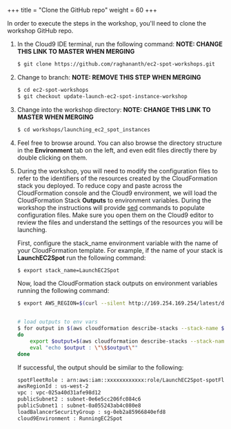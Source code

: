 +++
title = "Clone the GitHub repo"
weight = 60
+++

In order to execute the steps in the workshop, you'll need to clone the workshop GitHub repo.


1. In the Cloud9 IDE terminal, run the following command: **NOTE: CHANGE THIS LINK TO MASTER WHEN MERGING**

	```bash
	$ git clone https://github.com/raghananth/ec2-spot-workshops.git
	```
	
1. Change to branch: **NOTE: REMOVE THIS STEP WHEN MERGING**

	```bash
	$ cd ec2-spot-workshops
	$ git checkout update-launch-ec2-spot-instance-workshop
	```
	
1. Change into the workshop directory: **NOTE: CHANGE THIS LINK TO MASTER WHEN MERGING**

	```bash
	$ cd workshops/launching_ec2_spot_instances
	```

1. Feel free to browse around. You can also browse the directory structure in the **Environment** tab on the left, and even edit files directly there by double clicking on them.

2. During the workshop, you will need to modify the configuration files to refer to the identifiers of the resources created by the CloudFormation stack you deployed. To reduce copy and paste across the CloudFormation console and the Cloud9 environment, we will load the CloudFormation Stack **Outputs** to environment variables. During the workshop the instructions will provide [sed](https://linux.die.net/man/1/sed) commands to populate configuration files. Make sure you open them on the Cloud9 editor to review the files and understand the settings of the resources you will be launching.
	
	First, configure the stack_name environment variable with the name of your CloudFormation template. For example, if the name of your stack is **LaunchEC2Spot** run the following command:

	```bash
	$ export stack_name=LaunchEC2Spot
	```

	Now, load the CloudFormation stack outputs on environment variables running the following command:
	```bash
	$ export AWS_REGION=$(curl --silent http://169.254.169.254/latest/dynamic/instance-identity/document | jq -r .region)
	

	# load outputs to env vars
	$ for output in $(aws cloudformation describe-stacks --stack-name $stack_name --query 'Stacks[].Outputs[].OutputKey' --output text)
	do
    	export $output=$(aws cloudformation describe-stacks --stack-name $stack_name --query 'Stacks[].Outputs[?OutputKey==`'$output'`].OutputValue' --output text)
    	eval "echo $output : \"\$$output\""
	done

	```

	If successful, the output should be similar to the following:

	```bash
	spotFleetRole : arn:aws:iam::xxxxxxxxxxxx:role/LaunchEC2Spot-spotFleetRole-39D59A0GFPRW
    awsRegionId : us-west-2
    vpc : vpc-025a40d31afe98d12
    publicSubnet2 : subnet-0e6e5cc206fc084c6
    publicSubnet1 : subnet-0a055243ab4c080e8
    loadBalancerSecurityGroup : sg-0eb2a85966840efd8
    cloud9Environment : RunningEC2Spot
	```

